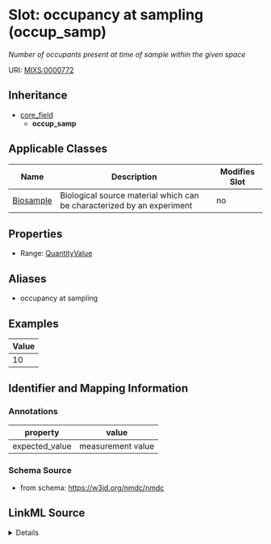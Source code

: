 # Slot: occupancy at sampling (occup_samp)


_Number of occupants present at time of sample within the given space_



URI: [MIXS:0000772](https://w3id.org/mixs/0000772)




## Inheritance

* [core_field](core_field.md)
    * **occup_samp**





## Applicable Classes

| Name | Description | Modifies Slot |
| --- | --- | --- |
[Biosample](Biosample.md) | Biological source material which can be characterized by an experiment |  no  |







## Properties

* Range: [QuantityValue](QuantityValue.md)



## Aliases


* occupancy at sampling




## Examples

| Value |
| --- |
| 10 |

## Identifier and Mapping Information





### Annotations

| property | value |
| --- | --- |
| expected_value | measurement value || occurrence | 1 |



### Schema Source


* from schema: https://w3id.org/nmdc/nmdc




## LinkML Source

<details>
```yaml
name: occup_samp
annotations:
  expected_value:
    tag: expected_value
    value: measurement value
  occurrence:
    tag: occurrence
    value: '1'
description: Number of occupants present at time of sample within the given space
title: occupancy at sampling
examples:
- value: '10'
from_schema: https://w3id.org/nmdc/nmdc
aliases:
- occupancy at sampling
rank: 1000
is_a: core field
slot_uri: MIXS:0000772
multivalued: false
alias: occup_samp
domain_of:
- Biosample
range: QuantityValue

```
</details>